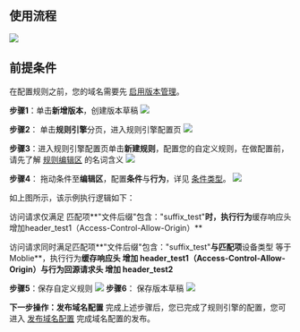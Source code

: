 ## 使用流程
![](https://qcloudimg.tencent-cloud.cn/raw/cd6d0f30daf0dc4388af78386279fbed.png)

## 前提条件
在配置规则之前，您的域名需要先 [启用版本管理](https://cloud.tencent.com/document/product/228/74436)。

**步骤1**：单击**新增版本**，创建版本草稿
![](https://qcloudimg.tencent-cloud.cn/raw/070b4089c991883d28a0453c1d1019ea.png)

**步骤2**： 单击**规则引擎**分页，进入规则引擎配置页
![](https://qcloudimg.tencent-cloud.cn/raw/a9c0cbd1e9d33c25dc3f484672596c11.png)

**步骤3**：进入规则引擎配置页单击**新建规则**，配置您的自定义规则，在做配置前，请先了解 [规则编辑区](https://cloud.tencent.com/document/product/228/74435) 的名词含义
![](https://qcloudimg.tencent-cloud.cn/raw/bc54cf3c8abfa86d1b5b69a6a0747b68.png)

**步骤4**： 拖动条件至**编辑区**，配置**条件**与**行为**，详见 [条件类型](？？)。
![](https://qcloudimg.tencent-cloud.cn/raw/6f083519f6116b9372f14b2dd577f9ae.png)

如上图所示，该示例执行逻辑如下：

访问请求仅满足 匹配项**"文件后缀"包含："suffix_test"**时，执行行为**缓存响应头增加header_test1（Access-Control-Allow-Origin）**

访问请求同时满足匹配项**"文件后缀"包含："suffix_test"**与匹配项**设备类型 等于 Moblie**，执行行为**缓存响应头 增加 header_test1（Access-Control-Allow-Origin）**与行为**回源请求头 增加 header_test2**

**步骤5**：保存自定义规则
![](https://qcloudimg.tencent-cloud.cn/raw/146e5b52814d45cb52f6a0a737e31098.png)
**步骤6**： 保存版本草稿
![](https://qcloudimg.tencent-cloud.cn/raw/de5050c0a293efc361f307db85a0bbe4.png)

**下一步操作：发布域名配置**
完成上述步骤后，您已完成了规则引擎的配置，您可进入 [发布域名配置](https://cloud.tencent.com/document/product/228/74438) 完成域名配置的发布。